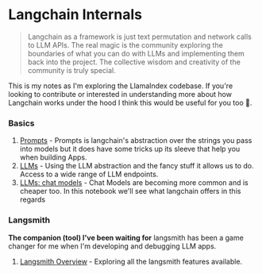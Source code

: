 # Langchain Internals
> Langchain as a framework is just text permutation and network calls to LLM APIs. The real magic is the community
> exploring the boundaries of what you can do with LLMs and implementing them back into the project.
> The collective wisdom and creativity of the community is truly special.

This is my notes as I'm exploring the LlamaIndex codebase. If you're looking to contribute or interested in understanding more about how Langchain works under the hood I think this would be useful for you too 🙂. 

### Basics
1. [Prompts](./prompts.ipynb) - Prompts is langchain's abstraction over the strings you pass into models but it does have some tricks up its sleeve that help you when building Apps.
2. [LLMs](./llms-completion.ipynb) - Using the LLM abstraction and the fancy 
   stuff it allows us to do. Access to a wide range of LLM endpoints.
3. [LLMs: chat models](./llms-chat.ipynb) - Chat Models are becoming more common
   and is cheaper too. In this notebook we'll see what langchain offers in this
   regards

### Langsmith
**The companion (tool) I've been waiting for**
langsmith has been a game changer for me when I'm developing and debugging LLM
apps. 

1. [Langsmith Overview](./langsmith-intro.ipynb) - Exploring all the langsmith
   features available.
